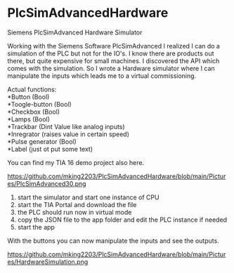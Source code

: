 # PlcSimAdvancedHardware
Siemens PlcSimAdvanced Hardware Simulator

Working with the Siemens Software PlcSimAdvanced I realized I can do a simulation of the PLC but not for the IO's. I know there are products out there, but quite expensive for small machines. I discovered the API which comes with the simulation. So I wrote a Hardware simulator where I can manipulate the inputs which leads me to a virtual commissioning.

Actual functions:<br>
*Button (Bool)<br>
*Toogle-button (Bool)<br>
*Checkbox (Bool)<br>
*Lamps (Bool)<br>
*Trackbar (Dint Value like analog inputs)<br>
*Inregrator (raises value in certain speed)<br>
*Pulse generator (Bool)<br>
*Label (just ot put some text)<br>

You can find my TIA 16 demo project also here.

https://github.com/mking2203/PlcSimAdvancedHardware/blob/main/Pictures/PlcSimAdvanced30.png

1. start the simulator and start one instance of CPU
2. start the TIA Portal and download the file
3. the PLC should run now in virtual mode
4. copy the JSON file to the app folder and edit the PLC instance if needed
5. start the app

With the buttons you can now manipulate the inputs and see the outputs.

https://github.com/mking2203/PlcSimAdvancedHardware/blob/main/Pictures/HardwareSimulation.png
